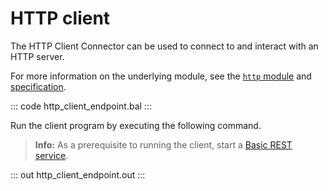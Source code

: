 # HTTP client

The HTTP Client Connector can be used to connect to and interact with an HTTP server.

For more information on the underlying module, see the [`http` module](https://lib.ballerina.io/ballerina/http/latest/) and [specification](https://ballerina.io/spec/http/#24-client).

::: code http_client_endpoint.bal :::

Run the client program by executing the following command.

>**Info:** As a prerequisite to running the client, start a [Basic REST service](learn/by-example/http-basic-rest-service/).

::: out http_client_endpoint.out :::
